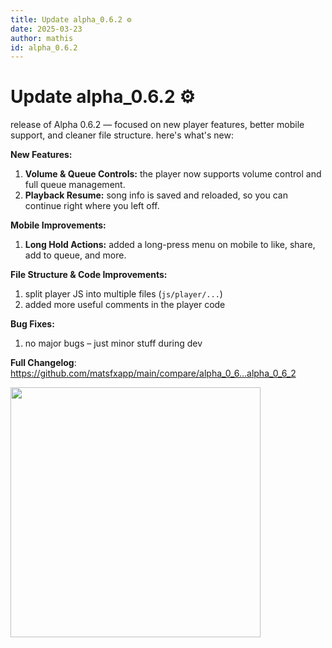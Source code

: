 ```yaml
---
title: Update alpha_0.6.2 ⚙️
date: 2025-03-23
author: mathis
id: alpha_0.6.2
---
```


# Update alpha_0.6.2 ⚙️

release of Alpha 0.6.2 — focused on new player features, better mobile support, and cleaner file structure. here's what's new:

**New Features:**  

1. **Volume & Queue Controls:** the player now supports volume control and full queue management.  
2. **Playback Resume:** song info is saved and reloaded, so you can continue right where you left off.  

**Mobile Improvements:**  

1. **Long Hold Actions:** added a long-press menu on mobile to like, share, add to queue, and more.  

**File Structure & Code Improvements:**  

1. split player JS into multiple files (`js/player/...`)  
2. added more useful comments in the player code  

**Bug Fixes:**  

1. no major bugs – just minor stuff during dev

**Full Changelog**:
https://github.com/matsfxapp/main/compare/alpha_0_6...alpha_0_6_2

<img src="https://github.com/user-attachments/assets/8c8bbeb2-4160-496e-a67d-0b84a5626caf" width="400">
